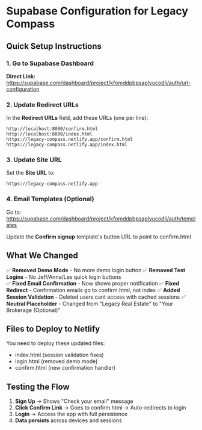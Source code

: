 # Supabase Configuration for Legacy Compass

## Quick Setup Instructions

### 1. Go to Supabase Dashboard
**Direct Link:** https://supabase.com/dashboard/project/kfomddpbpsaplyucodli/auth/url-configuration

### 2. Update Redirect URLs
In the **Redirect URLs** field, add these URLs (one per line):
```
http://localhost:8080/confirm.html
http://localhost:8080/index.html
https://legacy-compass.netlify.app/confirm.html
https://legacy-compass.netlify.app/index.html
```

### 3. Update Site URL
Set the **Site URL** to:
```
https://legacy-compass.netlify.app
```

### 4. Email Templates (Optional)
Go to: https://supabase.com/dashboard/project/kfomddpbpsaplyucodli/auth/templates

Update the **Confirm signup** template's button URL to point to confirm.html

## What We Changed

✅ **Removed Demo Mode** - No more demo login button
✅ **Removed Test Logins** - No Jeff/Anna/Les quick login buttons  
✅ **Fixed Email Confirmation** - Now shows proper notification
✅ **Fixed Redirect** - Confirmation emails go to confirm.html, not index
✅ **Added Session Validation** - Deleted users cant access with cached sessions
✅ **Neutral Placeholder** - Changed from "Legacy Real Estate" to "Your Brokerage (Optional)"

## Files to Deploy to Netlify

You need to deploy these updated files:
- index.html (session validation fixes)
- login.html (removed demo mode)
- confirm.html (new confirmation handler)

## Testing the Flow

1. **Sign Up** → Shows "Check your email" message
2. **Click Confirm Link** → Goes to confirm.html → Auto-redirects to login
3. **Login** → Access the app with full persistence
4. **Data persists** across devices and sessions
